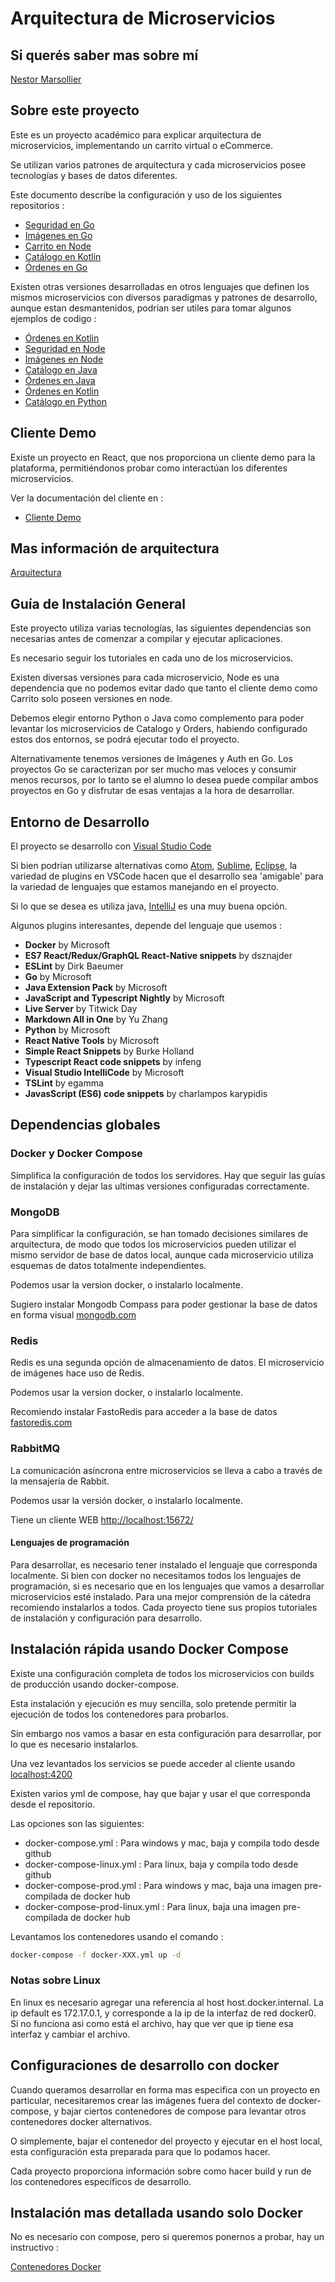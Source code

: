 # Arquitectura de Microservicios

## Si querés saber mas sobre mí

[Nestor Marsollier](https://github.com/nmarsollier/profile)

## Sobre este proyecto

Este es un proyecto académico para explicar arquitectura de microservicios, implementando un carrito virtual o eCommerce.

Se utilizan varios patrones de arquitectura y cada microservicios posee tecnologías y bases de datos diferentes.

Este documento describe la configuración y uso de los siguientes repositorios :

- [Seguridad en Go](https://github.com/nmarsollier/authgo)
- [Imágenes en Go](https://github.com/nmarsollier/imagego)
- [Carrito en Node](https://github.com/nmarsollier/ecommerce_cart_node)
- [Catálogo en Kotlin](https://github.com/nmarsollier/ecommerce_catalog_kotlin)
- [Órdenes en Go](https://github.com/nmarsollier/ordersgo)

Existen otras versiones desarrolladas en otros lenguajes que definen los mismos microservicios con diversos paradigmas y patrones de desarrollo, aunque estan desmantenidos, podrían ser utiles para tomar algunos ejemplos de codigo :

- [Órdenes en Kotlin](https://github.com/nmarsollier/ecommerce_order_kotlin)
- [Seguridad en Node](https://github.com/nmarsollier/ecommerce_auth_node)
- [Imágenes en Node](https://github.com/nmarsollier/ecommerce_image_node)
- [Catálogo en Java](https://github.com/nmarsollier/ecommerce_catalog_java)
- [Órdenes en Java](https://github.com/nmarsollier/ecommerce_order_java)
- [Órdenes en Kotlin](https://github.com/nmarsollier/ecommerce_order_kotlin)
- [Catálogo en Python](https://github.com/nmarsollier/ecommerce_catalog_python)

## Cliente Demo

Existe un proyecto en React, que nos proporciona un cliente demo para la plataforma, permitiéndonos probar como interactúan los diferentes microservicios.

Ver la documentación del cliente en :

- [Cliente Demo](https://github.com/nmarsollier/ecommerce_api_client_react)

## Mas información de arquitectura

[Arquitectura](ARCHITECTURE.md)

## Guía de Instalación General

Este proyecto utiliza varias tecnologías, las siguientes dependencias son necesarias antes de comenzar a compilar y ejecutar aplicaciones.

Es necesario seguir los tutoriales en cada uno de los microservicios.

Existen diversas versiones para cada microservicio, Node es una dependencia que no podemos evitar dado que tanto el cliente demo como Carrito solo poseen versiones en node.

Debemos elegir entorno Python o Java como complemento para poder levantar los microservicios de Catalogo y Orders, habiendo configurado estos dos entornos, se podrá ejecutar todo el proyecto.

Alternativamente tenemos versiones de Imágenes y Auth en Go. Los proyectos Go se caracterizan por ser mucho mas veloces y consumir menos recursos, por lo tanto se el alumno lo desea puede compilar ambos proyectos en Go y disfrutar de esas ventajas a la hora de desarrollar.

## Entorno de Desarrollo

El proyecto se desarrollo con [Visual Studio Code](https://code.visualstudio.com/download)

Si bien podrían utilizarse alternativas como [Atom](https://atom.io/), [Sublime](https://www.sublimetext.com/download), [Eclipse](http://www.eclipse.org/downloads/), la variedad de plugins en VSCode hacen que el desarrollo sea 'amigable' para la variedad de lenguajes que estamos manejando en el proyecto.

Si lo que se desea es utiliza java, [IntelliJ](https://www.jetbrains.com/idea/) es una muy buena opción.

Algunos plugins interesantes, depende del lenguaje que usemos :

- __Docker__ by Microsoft
- __ES7 React/Redux/GraphQL React-Native snippets__ by dsznajder
- __ESLint__ by Dirk Baeumer
- __Go__ by Microsoft
- __Java Extension Pack__ by Microsoft
- __JavaScript and Typescript Nightly__ by Microsoft
- __Live Server__ by Titwick Day
- __Markdown All in One__ by Yu Zhang
- __Python__ by Microsoft
- __React Native Tools__ by Microsoft
- __Simple React Snippets__ by Burke Holland
- __Typescript React code snippets__ by infeng
- __Visual Studio IntelliCode__ by Microsoft
- __TSLint__ by egamma
- __JavasScript (ES6) code snippets__ by charlampos karypidis

## Dependencias globales

### Docker y Docker Compose

Simplifica la configuración de todos los servidores. Hay que seguir las guías de instalación y dejar las ultimas versiones configuradas correctamente.

### MongoDB

Para simplificar la configuración, se han tomado decisiones similares de arquitectura, de modo que todos los microservicios pueden utilizar el mismo servidor de base de datos local, aunque cada microservicio utiliza esquemas de datos totalmente independientes.

Podemos usar la version docker, o instalarlo localmente.

Sugiero instalar Mongodb Compass para poder gestionar la base de datos en forma visual [mongodb.com](https://www.mongodb.com/products/compass)

### Redis

Redis es una segunda opción de almacenamiento de datos. El microservicio de imágenes hace uso de Redis.

Podemos usar la version docker, o instalarlo localmente.

Recomiendo instalar FastoRedis para acceder a la base de datos [fastoredis.com](https://fastoredis.com/)

### RabbitMQ

La comunicación asíncrona entre microservicios se lleva a cabo a través de la mensajería de Rabbit.

Podemos usar la versión docker, o instalarlo localmente.

Tiene un cliente WEB [http://localhost:15672/](http://localhost:15672/)

#### Lenguajes de programación

Para desarrollar, es necesario tener instalado el lenguaje que corresponda localmente.
Si bien con docker no necesitamos todos los lenguajes de programación, si es necesario que en los lenguajes que vamos a desarrollar microservicios esté instalado.
Para una mejor comprensión de la cátedra recomiendo instalarlos a todos.
Cada proyecto tiene sus propios tutoriales de instalación y configuración para desarrollo.

## Instalación rápida usando Docker Compose

Existe una configuración completa de todos los microservicios con builds de producción usando docker-compose.

Esta instalación y ejecución es muy sencilla, solo pretende permitir la ejecución de todos los contenedores para probarlos.

Sin embargo nos vamos a basar en esta configuración para desarrollar, por lo que es necesario instalarlos.

Una vez levantados los servicios se puede acceder al cliente usando [localhost:4200](http://localhost:4200)

Existen varios yml de compose, hay que bajar y usar el que corresponda desde el repositorio.

Las opciones son las siguientes:

- docker-compose.yml : Para windows y mac, baja y compila todo desde github
- docker-compose-linux.yml : Para linux, baja y compila todo desde github
- docker-compose-prod.yml : Para windows y mac, baja una imagen pre-compilada de docker hub
- docker-compose-prod-linux.yml : Para linux, baja una imagen pre-compilada de docker hub

Levantamos los contenedores usando el comando :

```bash
docker-compose -f docker-XXX.yml up -d
```

### Notas sobre Linux

En linux es necesario agregar una referencia al host host.docker.internal.
La ip default es 172.17.0.1, y corresponde a la ip de la interfaz de red docker0.
Si no funciona asi como está el archivo, hay que ver que ip tiene esa interfaz y cambiar el archivo.

## Configuraciones de desarrollo con docker

Cuando queramos desarrollar en forma mas especifica con un proyecto en particular, necesitaremos crear las imágenes fuera del contexto de docker-compose, y bajar ciertos contenedores de compose para levantar otros contenedores docker alternativos.

O simplemente, bajar el contenedor del proyecto y ejecutar en el host local, esta configuración esta preparada para que lo podamos hacer.

Cada proyecto proporciona información sobre como hacer build y run de los contenedores específicos de desarrollo.

## Instalación mas detallada usando solo Docker

No es necesario con compose, pero si queremos ponernos a probar, hay un instructivo :

[Contenedores Docker](README-DOCKER.md)
